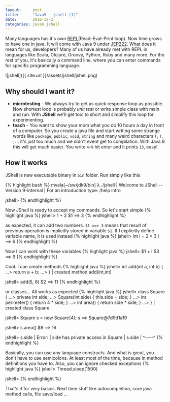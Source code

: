 ```yaml
---
layout:     post
title:      "Java9 - jshell [1]"
date:       2016-12-2
categories: java9 jshell
---
```


Many languages has it's own [REPL](Read–Eval–Print loop). Now time grows to have one in java. It will come with Java 9 under [JEP222]. What does it mean for us, developers? Many of us have already met with REPL in languages like Scala, Clojure, Groovy, Python, Ruby and many more. For the rest of you, it's basically a command line, where you can enter commands for specific programming language.

<!--more-->

![jshell]({{ site.url }}/assets/jshell/jshell.png)

## Why should I want it?
 - **microtesting** - We always try to get as quick response loop as possible. Now shortest loop is probably _unit test_ or write simple class with main and run. With **JShell** we'll get tool to short and simplify this loop for experimenting.
 - **teach** - You want to show your mom what you do 10 hours a day in front of a computer. So you create a java file and start writing some strange words like `package`, `public`, `void`, `String` and many weird characters `(`, `)`, `;`... it's just too much and we didn't event get to compilation. With Java 9 this will get much easier. You write `4+9` hit enter and it prints `13`, easy!

## How it works ###
JShell is new executable binary in `bin` folder. Run simply like this

{% highlight bash %}
mvala[~/sw/jdk9/bin] λ ./jshell 
|  Welcome to JShell -- Version 9-internal
|  For an introduction type: /help intro


jshell> 
{% endhighlight %}

Now JShell is ready to accept my commands. So let's start simple
{% highlight java %}
jshell> 1 + 2
$1 ==> 3
{% endhighlight %}

as expected, it can add two numbers. `$1 ==> 3` means that result of previous operation is implicitly stored in variable `$1`. If I explicitly define variable name, it is used instead
{% highlight java %}
jshell> int i = 2 * 3
i ==> 6
{% endhighlight %}

Now I can work with these variables
{% highlight java %}
jshell> $1 + i
$3 ==> 9
{% endhighlight %}

Cool. I can create methods
{% highlight java %}
jshell> int add(int a, int b) {
   ...> return a + b;
   ...> }
|  created method add(int,int)

jshell> add(5, 6)
$2 ==> 11
{% endhighlight %}

or classes... All works as expected
{% highlight java %}
jshell> class Square {
   ...> private int side;
   ...> Square(int side) { this.side = side; }
   ...> int perimeter() { return 4 * side; }
   ...> int area() { return side * side; }
   ...> }
|  created class Square

jshell> Square s = new Square(4);
s ==> Square@7d9d1a19

jshell> s.area()
$8 ==> 16

jshell> s.side
|  Error:
|  side has private access in Square
|  s.side
|  ^----^
{% endhighlight %}

Basically, you can use any language constructs. And what is great, you don't have to use semicolons. At least most of the time, because in method definitions you have to. Also, you can ignore checked exceptions
{% highlight java %}
jshell> Thread.sleep(1500)

jshell> 
{% endhighlight %}

That's it for very basics. Next time stuff like autocompletion, core java method calls, file save/load ...

[REPL]: https://en.wikipedia.org/wiki/Read%E2%80%93eval%E2%80%93print_loop
[JEP222]: http://openjdk.java.net/jeps/222